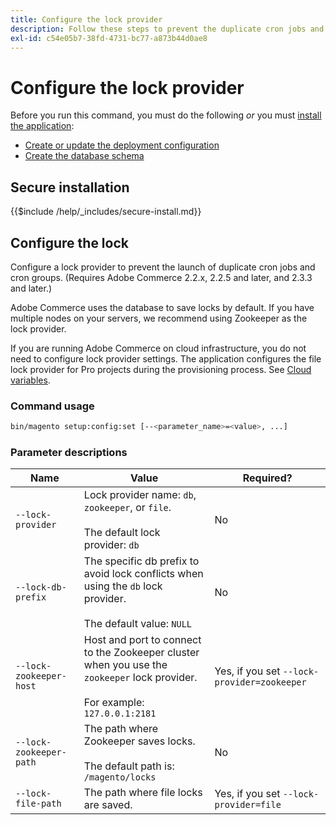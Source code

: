 ```yaml
---
title: Configure the lock provider
description: Follow these steps to prevent the duplicate cron jobs and cron groups from running on your Adobe Commerce deployment.
exl-id: c54e05b7-38fd-4731-bc77-a873b44d0ae8
---
```

# Configure the lock provider

Before you run this command, you must do the following *or* you must [install the application](../advanced.md):

*  [Create or update the deployment configuration](deployment.md)
*  [Create the database schema](database.md)

## Secure installation

{{$include /help/_includes/secure-install.md}}

## Configure the lock

Configure a lock provider to prevent the launch of duplicate cron jobs and cron groups. (Requires Adobe Commerce 2.2.x, 2.2.5 and later, and 2.3.3 and later.)

Adobe Commerce uses the database to save locks by default. If you have multiple nodes on your servers, we recommend using Zookeeper as the lock provider.

If you are running Adobe Commerce on cloud infrastructure, you do not need to configure lock provider settings. The application configures the file lock provider for Pro projects during the provisioning process. See [Cloud variables](https://experienceleague.adobe.com/en/docs/commerce-cloud-service/user-guide/configure/env/stage/variables-cloud).

### Command usage

```bash
bin/magento setup:config:set [--<parameter_name>=<value>, ...]
```

### Parameter descriptions

|Name|Value|Required?|
|--- |--- |--- |
|`--lock-provider`|Lock provider name: `db`, `zookeeper`, or `file`.<br><br>The default lock provider: `db`|No|
|`--lock-db-prefix`|The specific db prefix to avoid lock conflicts when using the `db` lock provider.<br><br>The default value: `NULL`|No|
|`--lock-zookeeper-host`|Host and port to connect to the Zookeeper cluster when you use the `zookeeper` lock provider.<br><br>For example: `127.0.0.1:2181`|Yes, if you set `--lock-provider=zookeeper`|
|`--lock-zookeeper-path`|The path where Zookeeper saves locks.<br><br>The default path is: `/magento/locks`|No|
|`--lock-file-path`|The path where file locks are saved.|Yes, if you set `--lock-provider=file`|

<!-- Last updated from includes: 2022-09-08 11:33:05 -->
